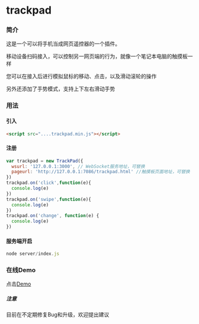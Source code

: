 # trackpad
### 简介
这是一个可以将手机当成网页遥控器的一个插件。

移动设备扫码接入，可以控制另一网页端的行为，就像一个笔记本电脑的触摸板一样

您可以在接入后进行模拟鼠标的移动、点击，以及滑动滚轮的操作

另外还添加了手势模式，支持上下左右滑动手势
### 用法
#### 引入
``` html
<script src="....trackpad.min.js"></script>
```
#### 注册
``` javascript
var trackpad = new TrackPad({
  wsurl: '127.0.0.1:3000', // WebSocket服务地址，可替换
  pageurl: 'http://127.0.0.1:7086/trackpad.html' //触摸板页面地址，可替换
})
trackpad.on('click',function(e){
  console.log(e)
})
trackpad.on('swipe',function(e){
  console.log(e)
})
trackpad.on('change', function(e) {
  console.log(e)
})
```
#### 服务端开启
``` javascript
node server/index.js
```
### 在线Demo
点击[Demo]("https://niamoi.com/trackpad/")
##### 注意
目前在不定期修复Bug和升级，欢迎提出建议
